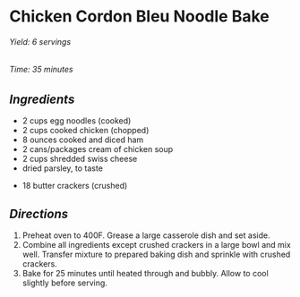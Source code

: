 # Chicken Cordon Bleu Noodle Bake

######  Yield: 6 servings
######  Time:  35 minutes

##  *Ingredients*
- 2 cups egg noodles (cooked)
- 2 cups cooked chicken (chopped)
- 8 ounces cooked and diced ham
- 2 cans/packages cream of chicken soup
- 2 cups shredded swiss cheese
- dried parsley, to taste
<!---->
- 18 butter crackers (crushed)

##  *Directions*
1. Preheat oven to 400F. Grease a large casserole dish and set aside.
2. Combine all ingredients except crushed crackers in a large bowl and mix well. Transfer mixture to prepared baking dish and sprinkle with crushed crackers.
3. Bake for 25 minutes until heated through and bubbly. Allow to cool slightly before serving.